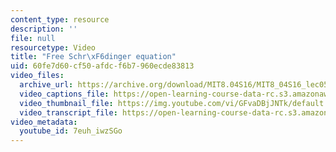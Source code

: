 ```yaml
---
content_type: resource
description: ''
file: null
resourcetype: Video
title: "Free Schr\xF6dinger equation"
uid: 60fe7d60-cf50-afdc-f6b7-960ecde83813
video_files:
  archive_url: https://archive.org/download/MIT8.04S16/MIT8_04S16_lec05_s2_300k.mp4
  video_captions_file: https://open-learning-course-data-rc.s3.amazonaws.com/8-04-quantum-physics-i-spring-2016/b79dc67d95dc5350b56ac9437e0a1db9_7euh_iwzSGo.vtt
  video_thumbnail_file: https://img.youtube.com/vi/GFvaDBjJNTk/default.jpg
  video_transcript_file: https://open-learning-course-data-rc.s3.amazonaws.com/8-04-quantum-physics-i-spring-2016/a8be9fae35af16675536f2a161b3b91a_7euh_iwzSGo.pdf
video_metadata:
  youtube_id: 7euh_iwzSGo
---
```


